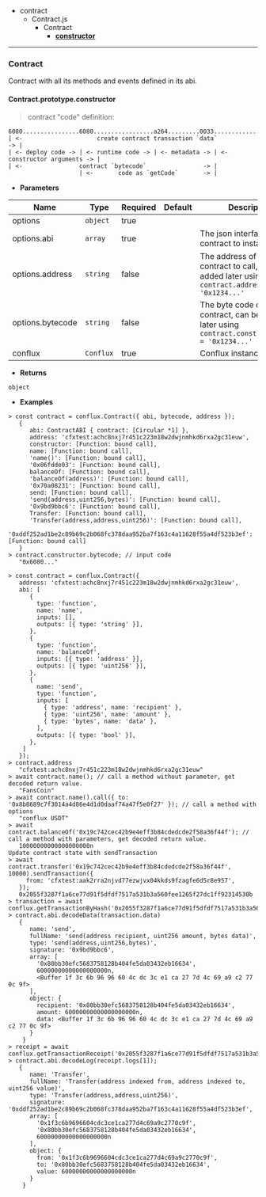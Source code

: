 
  - contract
    - Contract.js
        - Contract
            - [**constructor**](#contract/Contract.js/Contract/**constructor**)

----------------------------------------

### Contract <a id="contract/Contract.js/Contract"></a>

Contract with all its methods and events defined in its abi.

#### Contract.prototype.**constructor** <a id="contract/Contract.js/Contract/**constructor**"></a>

> contract "code" definition:
```
6080................6080.................a264.........0033...............................
| <-                     create contract transaction `data`                          -> |
| <- deploy code -> | <- runtime code -> | <- metadata -> | <- constructor arguments -> |
| <-                contract `bytecode`                -> |
                    | <-       code as `getCode`       -> |
```

* **Parameters**

Name             | Type      | Required | Default | Description
-----------------|-----------|----------|---------|-----------------------------------------------------------------------------------------------------
options          | `object`  | true     |         |
options.abi      | `array`   | true     |         | The json interface for the contract to instantiate
options.address  | `string`  | false    |         | The address of the smart contract to call, can be added later using `contract.address = '0x1234...'`
options.bytecode | `string`  | false    |         | The byte code of the contract, can be added later using `contract.constructor.code = '0x1234...'`
conflux          | `Conflux` | true     |         | Conflux instance.

* **Returns**

`object` 

* **Examples**

```
> const contract = conflux.Contract({ abi, bytecode, address });
   {
      abi: ContractABI { contract: [Circular *1] },
      address: 'cfxtest:achc8nxj7r451c223m18w2dwjnmhkd6rxa2gc31euw',
      constructor: [Function: bound call],
      name: [Function: bound call],
      'name()': [Function: bound call],
      '0x06fdde03': [Function: bound call],
      balanceOf: [Function: bound call],
      'balanceOf(address)': [Function: bound call],
      '0x70a08231': [Function: bound call],
      send: [Function: bound call],
      'send(address,uint256,bytes)': [Function: bound call],
      '0x9bd9bbc6': [Function: bound call],
      Transfer: [Function: bound call],
      'Transfer(address,address,uint256)': [Function: bound call],
      '0xddf252ad1be2c89b69c2b068fc378daa952ba7f163c4a11628f55a4df523b3ef': [Function: bound call]
   }
> contract.constructor.bytecode; // input code
   "0x6080..."
```

```
> const contract = conflux.Contract({
   address: 'cfxtest:achc8nxj7r451c223m18w2dwjnmhkd6rxa2gc31euw',
   abi: [
      {
        type: 'function',
        name: 'name',
        inputs: [],
        outputs: [{ type: 'string' }],
      },
      {
        type: 'function',
        name: 'balanceOf',
        inputs: [{ type: 'address' }],
        outputs: [{ type: 'uint256' }],
      },
      {
        name: 'send',
        type: 'function',
        inputs: [
          { type: 'address', name: 'recipient' },
          { type: 'uint256', name: 'amount' },
          { type: 'bytes', name: 'data' },
        ],
        outputs: [{ type: 'bool' }],
      },
    ]
   });
> contract.address
   "cfxtest:achc8nxj7r451c223m18w2dwjnmhkd6rxa2gc31euw"
> await contract.name(); // call a method without parameter, get decoded return value.
   "FansCoin"
> await contract.name().call({ to: '0x8b8689c7f3014a4d86e4d1d0daaf74a47f5e0f27' }); // call a method with options
   "conflux USDT"
> await contract.balanceOf('0x19c742cec42b9e4eff3b84cdedcde2f58a36f44f'); // call a method with parameters, get decoded return value.
   10000000000000000000n
Update contract state with sendTransaction
> await contract.transfer('0x19c742cec42b9e4eff3b84cdedcde2f58a36f44f', 10000).sendTransaction({
     from: 'cfxtest:aak2rra2njvd77ezwjvx04kkds9fzagfe6d5r8e957',
   });
   0x2055f3287f1a6ce77d91f5dfdf7517a531b3a560fee1265f27dc1ff92314530b
> transaction = await conflux.getTransactionByHash('0x2055f3287f1a6ce77d91f5dfdf7517a531b3a560fee1265f27dc1ff92314530b');
> contract.abi.decodeData(transaction.data)
   {
      name: 'send',
      fullName: 'send(address recipient, uint256 amount, bytes data)',
      type: 'send(address,uint256,bytes)',
      signature: '0x9bd9bbc6',
      array: [
        '0x80bb30efc5683758128b404fe5da03432eb16634',
        60000000000000000000n,
        <Buffer 1f 3c 6b 96 96 60 4c dc 3c e1 ca 27 7d 4c 69 a9 c2 77 0c 9f>
      ],
      object: {
        recipient: '0x80bb30efc5683758128b404fe5da03432eb16634',
        amount: 60000000000000000000n,
        data: <Buffer 1f 3c 6b 96 96 60 4c dc 3c e1 ca 27 7d 4c 69 a9 c2 77 0c 9f>
      }
    }
> receipt = await conflux.getTransactionReceipt('0x2055f3287f1a6ce77d91f5dfdf7517a531b3a560fee1265f27dc1ff92314530b');
> contract.abi.decodeLog(receipt.logs[1]);
   {
      name: 'Transfer',
      fullName: 'Transfer(address indexed from, address indexed to, uint256 value)',
      type: 'Transfer(address,address,uint256)',
      signature: '0xddf252ad1be2c89b69c2b068fc378daa952ba7f163c4a11628f55a4df523b3ef',
      array: [
        '0x1f3c6b9696604cdc3ce1ca277d4c69a9c2770c9f',
        '0x80bb30efc5683758128b404fe5da03432eb16634',
        60000000000000000000n
      ],
      object: {
        from: '0x1f3c6b9696604cdc3ce1ca277d4c69a9c2770c9f',
        to: '0x80bb30efc5683758128b404fe5da03432eb16634',
        value: 60000000000000000000n
      }
    }
```
  